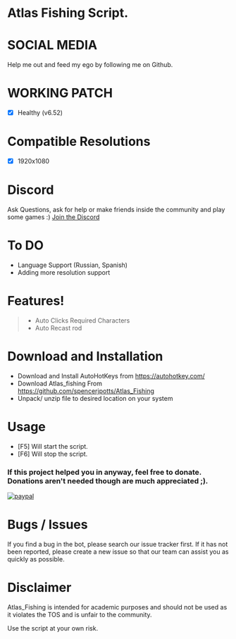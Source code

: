 # Atlas Fishing Script.

# SOCIAL MEDIA
Help me out and feed my ego by following me on Github.

# WORKING PATCH
- [x] Healthy (v6.52)

# Compatible Resolutions
- [x] 1920x1080

# Discord
 Ask Questions, ask for help or make friends inside the community and play some games :)
 [Join the Discord](https://discord.gg/262RFta)

# To DO
- Language Support (Russian, Spanish)
- Adding more resolution support

# Features!
  > - Auto Clicks Required Characters
  > - Auto Recast rod

# Download and Installation
- Download and Install AutoHotKeys from https://autohotkey.com/
- Download Atlas_fishing From https://github.com/spencerjpotts/Atlas_Fishing
- Unpack/ unzip file to desired location on your system


# Usage
- [F5] Will start the script.
- [F6] Will stop the script.

### If this project helped you in anyway, feel free to donate. Donations aren't needed though are much appreciated ;).
[![paypal](https://www.paypalobjects.com/en_AU/i/btn/btn_donateCC_LG.gif)](https://www.paypal.com/cgi-bin/webscr?cmd=_donations&hosted_button_id=NUM5LS6HQ5CCQ)

# Bugs / Issues
If you find a bug in the bot, please search our issue tracker first. If it has not been reported, please create a new issue so that our team can assist you as quickly as possible.

# Disclaimer
Atlas_Fishing is intended for academic purposes and should not be used as it violates the TOS and is unfair to the community.

Use the script at your own risk.
